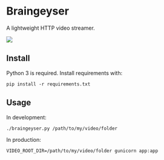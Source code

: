 # Braingeyser

A lightweight HTTP video streamer.

![](https://cdn.pucatrade.com/cards/crops/sm/2116.jpg)


## Install

Python 3 is required. Install requirements with:

    pip install -r requirements.txt

## Usage

In development:

    ./braingeyser.py /path/to/my/video/folder

In production:

    VIDEO_ROOT_DIR=/path/to/my/video/folder gunicorn app:app
